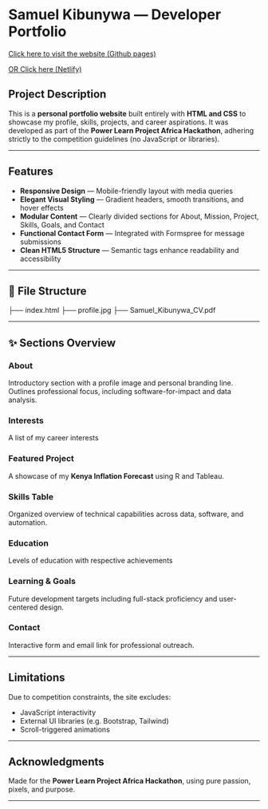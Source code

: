 #  Samuel Kibunywa — Developer Portfolio

[Click here to visit the website (Github pages)]( https://kibunywasam.github.io/PLP_Hackathon_1/)

[OR Click here (Netlify)](https://lucky-gecko-5a7ba4.netlify.app/)


##  Project Description
This is a **personal portfolio website** built entirely with **HTML and CSS** to showcase my profile, skills, projects, and career aspirations. It was developed as part of the **Power Learn Project Africa Hackathon**, adhering strictly to the competition guidelines (no JavaScript or libraries).

---

##  Features
- **Responsive Design** — Mobile-friendly layout with media queries
- **Elegant Visual Styling** — Gradient headers, smooth transitions, and hover effects
- **Modular Content** — Clearly divided sections for About, Mission, Project, Skills, Goals, and Contact
- **Functional Contact Form** — Integrated with Formspree for message submissions
- **Clean HTML5 Structure** — Semantic tags enhance readability and accessibility

---

## 📁 File Structure

├── index.html 
├── profile.jpg 
├── Samuel_Kibunywa_CV.pdf

---

## ✨ Sections Overview

### About
Introductory section with a profile image and personal branding line.
Outlines professional focus, including software-for-impact and data analysis.

### Interests
A list of my career interests

###  Featured Project
A showcase of my **Kenya Inflation Forecast** using R and Tableau.

###  Skills Table
Organized overview of technical capabilities across data, software, and automation.

### Education
Levels of education with respective achievements

###  Learning & Goals
Future development targets including full-stack proficiency and user-centered design.

###  Contact
Interactive form and email link for professional outreach.

---

##  Limitations
Due to competition constraints, the site excludes:
- JavaScript interactivity
- External UI libraries (e.g. Bootstrap, Tailwind)
- Scroll-triggered animations

---

##  Acknowledgments
Made for the **Power Learn Project Africa Hackathon**, using pure passion, pixels, and purpose.

---

